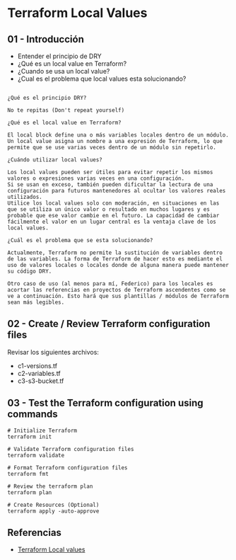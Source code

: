 # Terraform Local Values

## 01 - Introducción
- Entender el principio de DRY
- ¿Qué es un local value en Terraform?
- ¿Cuando se usa un local value?
- ¿Cual es el problema que local values esta solucionando?

```

¿Qué es el principio DRY?

No te repitas (Don't repeat yourself)

¿Qué es el local value en Terraform?

El local block define una o más variables locales dentro de un módulo.
Un local value asigna un nombre a una expresión de Terraform, lo que permite que se use varias veces dentro de un módulo sin repetirlo.

¿Cuándo utilizar local values?

Los local values pueden ser útiles para evitar repetir los mismos valores o expresiones varias veces en una configuración.
Si se usan en exceso, también pueden dificultar la lectura de una configuración para futuros mantenedores al ocultar los valores reales utilizados.
Utilice los local values solo con moderación, en situaciones en las que se utiliza un único valor o resultado en muchos lugares y es probable que ese valor cambie en el futuro. La capacidad de cambiar fácilmente el valor en un lugar central es la ventaja clave de los local values.

¿Cuál es el problema que se esta solucionando?

Actualmente, Terraform no permite la sustitución de variables dentro de las variables. La forma de Terraform de hacer esto es mediante el uso de valores locales o locales donde de alguna manera puede mantener su código DRY.

Otro caso de uso (al menos para mí, Federico) para los locales es acortar las referencias en proyectos de Terraform ascendentes como se ve a continuación. Esto hará que sus plantillas / módulos de Terraform sean más legibles.

```

## 02 - Create / Review Terraform configuration files

Revisar los siguientes archivos:

- c1-versions.tf
- c2-variables.tf
- c3-s3-bucket.tf


## 03 - Test the Terraform configuration using commands
```
# Initialize Terraform
terraform init

# Validate Terraform configuration files
terraform validate

# Format Terraform configuration files
terraform fmt

# Review the terraform plan
terraform plan 

# Create Resources (Optional)
terraform apply -auto-approve
```

## Referencias
- [Terraform Local values](https://www.terraform.io/docs/language/values/locals.html)